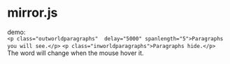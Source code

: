 mirror.js
=========
demo:  
`<p class="outworldparagraphs"  delay="5000" spanlength="5">Paragraphs you will see.</p>`
`<p class="inworldparagraphs">Paragraphs hide.</p>`  
The word will change when the mouse hover it.
